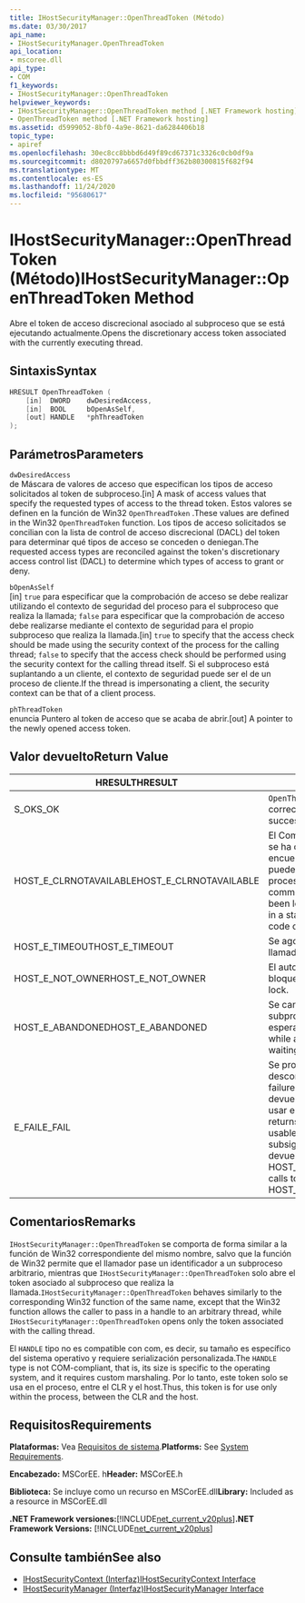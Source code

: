 ```yaml
---
title: IHostSecurityManager::OpenThreadToken (Método)
ms.date: 03/30/2017
api_name:
- IHostSecurityManager.OpenThreadToken
api_location:
- mscoree.dll
api_type:
- COM
f1_keywords:
- IHostSecurityManager::OpenThreadToken
helpviewer_keywords:
- IHostSecurityManager::OpenThreadToken method [.NET Framework hosting]
- OpenThreadToken method [.NET Framework hosting]
ms.assetid: d5999052-8bf0-4a9e-8621-da6284406b18
topic_type:
- apiref
ms.openlocfilehash: 30ec8cc8bbbd6d49f89cd67371c3326c0cb0df9a
ms.sourcegitcommit: d8020797a6657d0fbbdff362b80300815f682f94
ms.translationtype: MT
ms.contentlocale: es-ES
ms.lasthandoff: 11/24/2020
ms.locfileid: "95680617"
---
```

# <a name="ihostsecuritymanageropenthreadtoken-method"></a><span data-ttu-id="8cb81-102">IHostSecurityManager::OpenThreadToken (Método)</span><span class="sxs-lookup"><span data-stu-id="8cb81-102">IHostSecurityManager::OpenThreadToken Method</span></span>

<span data-ttu-id="8cb81-103">Abre el token de acceso discrecional asociado al subproceso que se está ejecutando actualmente.</span><span class="sxs-lookup"><span data-stu-id="8cb81-103">Opens the discretionary access token associated with the currently executing thread.</span></span>  
  
## <a name="syntax"></a><span data-ttu-id="8cb81-104">Sintaxis</span><span class="sxs-lookup"><span data-stu-id="8cb81-104">Syntax</span></span>  
  
```cpp  
HRESULT OpenThreadToken (  
    [in]  DWORD    dwDesiredAccess,
    [in]  BOOL     bOpenAsSelf,
    [out] HANDLE   *phThreadToken  
);  
```  
  
## <a name="parameters"></a><span data-ttu-id="8cb81-105">Parámetros</span><span class="sxs-lookup"><span data-stu-id="8cb81-105">Parameters</span></span>  

 `dwDesiredAccess`  
 <span data-ttu-id="8cb81-106">de Máscara de valores de acceso que especifican los tipos de acceso solicitados al token de subproceso.</span><span class="sxs-lookup"><span data-stu-id="8cb81-106">[in] A mask of access values that specify the requested types of access to the thread token.</span></span> <span data-ttu-id="8cb81-107">Estos valores se definen en la función de Win32 `OpenThreadToken` .</span><span class="sxs-lookup"><span data-stu-id="8cb81-107">These values are defined in the Win32 `OpenThreadToken` function.</span></span> <span data-ttu-id="8cb81-108">Los tipos de acceso solicitados se concilian con la lista de control de acceso discrecional (DACL) del token para determinar qué tipos de acceso se conceden o deniegan.</span><span class="sxs-lookup"><span data-stu-id="8cb81-108">The requested access types are reconciled against the token's discretionary access control list (DACL) to determine which types of access to grant or deny.</span></span>  
  
 `bOpenAsSelf`  
 <span data-ttu-id="8cb81-109">[in] `true` para especificar que la comprobación de acceso se debe realizar utilizando el contexto de seguridad del proceso para el subproceso que realiza la llamada; `false` para especificar que la comprobación de acceso debe realizarse mediante el contexto de seguridad para el propio subproceso que realiza la llamada.</span><span class="sxs-lookup"><span data-stu-id="8cb81-109">[in] `true` to specify that the access check should be made using the security context of the process for the calling thread; `false` to specify that the access check should be performed using the security context for the calling thread itself.</span></span> <span data-ttu-id="8cb81-110">Si el subproceso está suplantando a un cliente, el contexto de seguridad puede ser el de un proceso de cliente.</span><span class="sxs-lookup"><span data-stu-id="8cb81-110">If the thread is impersonating a client, the security context can be that of a client process.</span></span>  
  
 `phThreadToken`  
 <span data-ttu-id="8cb81-111">enuncia Puntero al token de acceso que se acaba de abrir.</span><span class="sxs-lookup"><span data-stu-id="8cb81-111">[out] A pointer to the newly opened access token.</span></span>  
  
## <a name="return-value"></a><span data-ttu-id="8cb81-112">Valor devuelto</span><span class="sxs-lookup"><span data-stu-id="8cb81-112">Return Value</span></span>  
  
|<span data-ttu-id="8cb81-113">HRESULT</span><span class="sxs-lookup"><span data-stu-id="8cb81-113">HRESULT</span></span>|<span data-ttu-id="8cb81-114">Descripción</span><span class="sxs-lookup"><span data-stu-id="8cb81-114">Description</span></span>|  
|-------------|-----------------|  
|<span data-ttu-id="8cb81-115">S_OK</span><span class="sxs-lookup"><span data-stu-id="8cb81-115">S_OK</span></span>|<span data-ttu-id="8cb81-116">`OpenThreadToken` se devolvió correctamente.</span><span class="sxs-lookup"><span data-stu-id="8cb81-116">`OpenThreadToken` returned successfully.</span></span>|  
|<span data-ttu-id="8cb81-117">HOST_E_CLRNOTAVAILABLE</span><span class="sxs-lookup"><span data-stu-id="8cb81-117">HOST_E_CLRNOTAVAILABLE</span></span>|<span data-ttu-id="8cb81-118">El Common Language Runtime (CLR) no se ha cargado en un proceso o el CLR se encuentra en un estado en el que no puede ejecutar código administrado ni procesar la llamada correctamente.</span><span class="sxs-lookup"><span data-stu-id="8cb81-118">The common language runtime (CLR) has not been loaded into a process, or the CLR is in a state in which it cannot run managed code or process the call successfully.</span></span>|  
|<span data-ttu-id="8cb81-119">HOST_E_TIMEOUT</span><span class="sxs-lookup"><span data-stu-id="8cb81-119">HOST_E_TIMEOUT</span></span>|<span data-ttu-id="8cb81-120">Se agotó el tiempo de espera de la llamada.</span><span class="sxs-lookup"><span data-stu-id="8cb81-120">The call timed out.</span></span>|  
|<span data-ttu-id="8cb81-121">HOST_E_NOT_OWNER</span><span class="sxs-lookup"><span data-stu-id="8cb81-121">HOST_E_NOT_OWNER</span></span>|<span data-ttu-id="8cb81-122">El autor de la llamada no posee el bloqueo.</span><span class="sxs-lookup"><span data-stu-id="8cb81-122">The caller does not own the lock.</span></span>|  
|<span data-ttu-id="8cb81-123">HOST_E_ABANDONED</span><span class="sxs-lookup"><span data-stu-id="8cb81-123">HOST_E_ABANDONED</span></span>|<span data-ttu-id="8cb81-124">Se canceló un evento mientras un subproceso o fibra bloqueados estaba esperando en él.</span><span class="sxs-lookup"><span data-stu-id="8cb81-124">An event was canceled while a blocked thread or fiber was waiting on it.</span></span>|  
|<span data-ttu-id="8cb81-125">E_FAIL</span><span class="sxs-lookup"><span data-stu-id="8cb81-125">E_FAIL</span></span>|<span data-ttu-id="8cb81-126">Se produjo un error grave desconocido.</span><span class="sxs-lookup"><span data-stu-id="8cb81-126">An unknown catastrophic failure occurred.</span></span> <span data-ttu-id="8cb81-127">Cuando un método devuelve E_FAIL, CLR ya no se puede usar en el proceso.</span><span class="sxs-lookup"><span data-stu-id="8cb81-127">When a method returns E_FAIL, the CLR is no longer usable within the process.</span></span> <span data-ttu-id="8cb81-128">Las llamadas subsiguientes a métodos de hospedaje devuelven HOST_E_CLRNOTAVAILABLE.</span><span class="sxs-lookup"><span data-stu-id="8cb81-128">Subsequent calls to hosting methods return HOST_E_CLRNOTAVAILABLE.</span></span>|  
  
## <a name="remarks"></a><span data-ttu-id="8cb81-129">Comentarios</span><span class="sxs-lookup"><span data-stu-id="8cb81-129">Remarks</span></span>  

 <span data-ttu-id="8cb81-130">`IHostSecurityManager::OpenThreadToken` se comporta de forma similar a la función de Win32 correspondiente del mismo nombre, salvo que la función de Win32 permite que el llamador pase un identificador a un subproceso arbitrario, mientras que `IHostSecurityManager::OpenThreadToken` solo abre el token asociado al subproceso que realiza la llamada.</span><span class="sxs-lookup"><span data-stu-id="8cb81-130">`IHostSecurityManager::OpenThreadToken` behaves similarly to the corresponding Win32 function of the same name, except that the Win32 function allows the caller to pass in a handle to an arbitrary thread, while `IHostSecurityManager::OpenThreadToken` opens only the token associated with the calling thread.</span></span>  
  
 <span data-ttu-id="8cb81-131">El `HANDLE` tipo no es compatible con com, es decir, su tamaño es específico del sistema operativo y requiere serialización personalizada.</span><span class="sxs-lookup"><span data-stu-id="8cb81-131">The `HANDLE` type is not COM-compliant, that is, its size is specific to the operating system, and it requires custom marshaling.</span></span> <span data-ttu-id="8cb81-132">Por lo tanto, este token solo se usa en el proceso, entre el CLR y el host.</span><span class="sxs-lookup"><span data-stu-id="8cb81-132">Thus, this token is for use only within the process, between the CLR and the host.</span></span>  
  
## <a name="requirements"></a><span data-ttu-id="8cb81-133">Requisitos</span><span class="sxs-lookup"><span data-stu-id="8cb81-133">Requirements</span></span>  

 <span data-ttu-id="8cb81-134">**Plataformas:** Vea [Requisitos de sistema](../../get-started/system-requirements.md).</span><span class="sxs-lookup"><span data-stu-id="8cb81-134">**Platforms:** See [System Requirements](../../get-started/system-requirements.md).</span></span>  
  
 <span data-ttu-id="8cb81-135">**Encabezado:** MSCorEE. h</span><span class="sxs-lookup"><span data-stu-id="8cb81-135">**Header:** MSCorEE.h</span></span>  
  
 <span data-ttu-id="8cb81-136">**Biblioteca:** Se incluye como un recurso en MSCorEE.dll</span><span class="sxs-lookup"><span data-stu-id="8cb81-136">**Library:** Included as a resource in MSCorEE.dll</span></span>  
  
 <span data-ttu-id="8cb81-137">**.NET Framework versiones:**[!INCLUDE[net_current_v20plus](../../../../includes/net-current-v20plus-md.md)]</span><span class="sxs-lookup"><span data-stu-id="8cb81-137">**.NET Framework Versions:** [!INCLUDE[net_current_v20plus](../../../../includes/net-current-v20plus-md.md)]</span></span>  
  
## <a name="see-also"></a><span data-ttu-id="8cb81-138">Consulte también</span><span class="sxs-lookup"><span data-stu-id="8cb81-138">See also</span></span>

- [<span data-ttu-id="8cb81-139">IHostSecurityContext (Interfaz)</span><span class="sxs-lookup"><span data-stu-id="8cb81-139">IHostSecurityContext Interface</span></span>](ihostsecuritycontext-interface.md)
- [<span data-ttu-id="8cb81-140">IHostSecurityManager (Interfaz)</span><span class="sxs-lookup"><span data-stu-id="8cb81-140">IHostSecurityManager Interface</span></span>](ihostsecuritymanager-interface.md)

